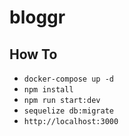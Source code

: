 # bloggr

## How To
- `docker-compose up -d`
- `npm install`
- `npm run start:dev`
- `sequelize db:migrate`
- `http://localhost:3000`
